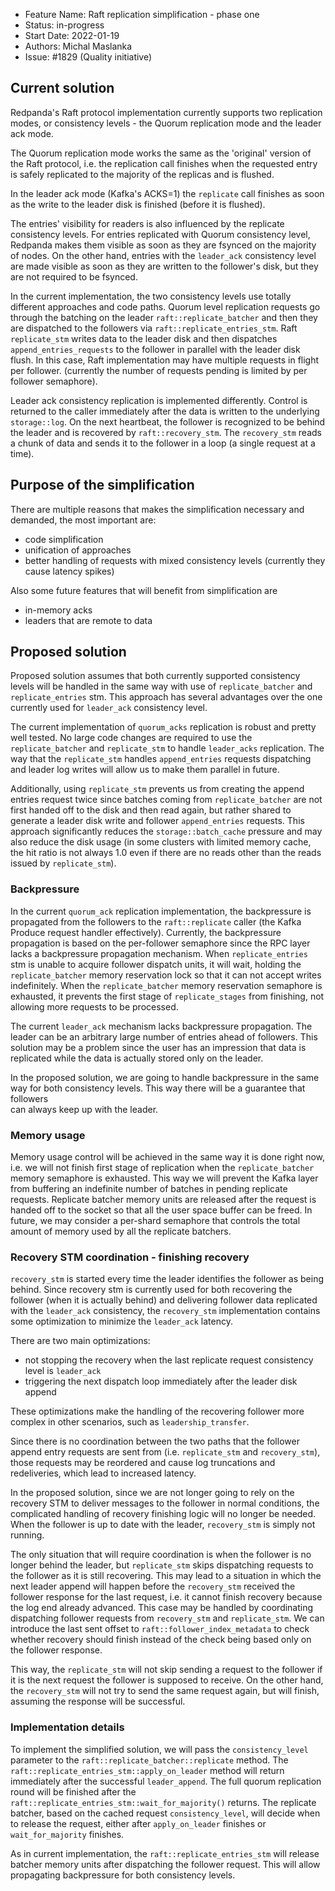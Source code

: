 - Feature Name: Raft replication simplification - phase one
- Status: in-progress
- Start Date: 2022-01-19
- Authors: Michal Maslanka
- Issue: #1829 (Quality initiative)

## Current solution

Redpanda's Raft protocol implementation currently supports two replication 
modes, or consistency levels - the Quorum replication mode and the 
leader ack mode.

The Quorum replication mode works the same as the 'original' 
version of the Raft protocol, i.e. the replication call finishes when the requested entry 
is safely replicated to the majority of the replicas and is flushed. 

In the leader ack mode (Kafka's ACKS=1) the `replicate` call finishes as soon as the write 
to the leader disk is finished (before it is flushed). 

The entries' visibility for  readers is also influenced by 
the replicate consistency levels. 
For entries replicated with Quorum consistency level, Redpanda makes them visible as soon as 
they are fsynced on the majority of nodes. On the other hand, entries with the 
`leader_ack` consistency level are made visible as soon as they 
are written to the follower's disk, but they are not required to be fsynced.

In the current implementation, the two consistency levels
use totally different approaches and code paths. Quorum level replication 
requests go through the batching on the leader `raft::replicate_batcher`
and then they are dispatched to the followers via `raft::replicate_entries_stm`. 
Raft `replicate_stm` writes data to the leader disk and then dispatches 
`append_entries_requests` to the follower in parallel with the leader disk flush.
In this case, Raft implementation may have multiple requests in flight per follower. 
(currently the number of requests pending is limited by per follower semaphore). 

Leader ack consistency replication is implemented differently. 
Control is returned to the caller immediately after the data is written 
to the underlying `storage::log`. On the next heartbeat, the follower 
is recognized to be behind the leader and is recovered by `raft::recovery_stm`. 
The `recovery_stm` reads a chunk of data and sends it to the follower 
in a loop (a single request at a time).

## Purpose of the simplification

There are multiple reasons that makes the simplification necessary and demanded, 
the most important are:

- code simplification
- unification of approaches
- better handling of requests with mixed consistency levels (currently they cause latency spikes)

Also some future features that will benefit from simplification are

- in-memory acks
- leaders that are remote to data 


## Proposed solution

Proposed solution assumes that both currently supported consistency levels will 
be handled in the same way with use of `replicate_batcher` and `replicate_entries` stm. 
This approach has several advantages over the one currently 
used for `leader_ack` consistency level. 

The current implementation of `quorum_acks` replication is robust and pretty 
well tested. No large code changes are required to use the 
`replicate_batcher` and `replicate_stm` to handle `leader_acks` replication. 
The way that the `replicate_stm` handles `append_entries` requests dispatching 
and leader log writes will allow us to make them parallel in future. 

Additionally, using `replicate_stm` prevents us from creating the 
append entries request twice since batches coming from `replicate_batcher` 
are not first handed off to the disk and then read again, but rather shared to 
generate a leader disk write and follower `append_entries` requests. 
This approach significantly reduces the `storage::batch_cache` pressure and may 
also reduce the disk usage (in some clusters with limited memory cache, the hit 
ratio is not always 1.0 even if there are no reads other than the reads issued by 
`replicate_stm`).

### Backpressure

In the current `quorum_ack` replication implementation, the backpressure is 
propagated from the followers to the `raft::replicate` caller 
(the Kafka Produce request handler effectively). Currently, the backpressure 
propagation is based on the per-follower semaphore since the RPC layer 
lacks a backpressure propagation mechanism. 
When `replicate_entries` stm is unable to acquire follower dispatch units, 
it will wait, holding the `replicate_batcher` memory reservation lock so that 
it can not accept writes indefinitely. When the `replicate_batcher` memory 
reservation semaphore is exhausted, it prevents the first stage of `replicate_stages` 
from finishing, not allowing more requests to be processed. 

The current `leader_ack` mechanism lacks backpressure propagation. 
The leader can be an arbitrary large number of entries ahead of followers. 
This solution may be a problem since the user has an impression that data is 
replicated while the data is actually stored only on the leader.

In the proposed solution, we are going to handle backpressure in the same way 
for both consistency levels. This way there will be a guarantee that followers  
can always keep up with the leader.


### Memory usage

Memory usage control will be achieved in the same way it is done right now, 
i.e. we will not finish first stage of replication when the `replicate_batcher` 
memory semaphore is exhausted. This way we will prevent the Kafka layer from 
buffering an indefinite number of batches in pending replicate requests. Replicate 
batcher memory units are released after the request is handed off to the 
socket so that all the user space buffer can be freed. 
In future, we may consider a per-shard semaphore that controls the total amount 
of memory used by all the replicate batchers.

### Recovery STM coordination - finishing recovery

`recovery_stm` is started every time the leader identifies the follower as 
being behind. Since recovery stm is currently used for both recovering the 
follower (when it is actually behind) and delivering follower data replicated 
with the `leader_ack` consistency, the `recovery_stm` implementation contains some 
optimization to minimize the `leader_ack` latency. 

There are two main optimizations:
- not stopping the recovery when the last replicate request consistency level is `leader_ack`
- triggering the next dispatch loop immediately after the leader disk append

These optimizations make the handling of the recovering follower more complex in 
other scenarios, such as `leadership_transfer`.

Since there is no coordination between the two paths that the follower append 
entry requests are sent from (i.e. `replicate_stm` and `recovery_stm`), those 
requests may be reordered and cause log truncations and redeliveries, which lead 
to increased latency.

In the proposed solution, since we are not longer going to rely on the 
recovery STM to deliver messages to the follower in normal conditions, the complicated
handling of recovery finishing logic will no longer be needed. 
When the follower is up to date with the leader, `recovery_stm` is simply not running.

The only situation that will require coordination is when the follower 
is no longer behind the leader, but `replicate_stm` skips dispatching requests 
to the follower as it is still recovering. This may lead to a situation in 
which the next leader append will happen before the `recovery_stm` received the follower 
response for the last request, i.e. it cannot finish recovery because the log end already 
advanced. This case may be handled by coordinating dispatching follower 
requests from `recovery_stm` and `replicate_stm`. 
We can introduce the last sent offset to 
`raft::follower_index_metadata` to check whether recovery should finish 
instead of the check being based only on the follower response.

This way, the `replicate_stm` will not skip sending a request to the follower if 
it is the next request the follower is supposed to receive. On the other hand, the 
`recovery_stm` will not try to send the same request again, but will finish, 
assuming the response will be successful.

### Implementation details

To implement the simplified solution, we will pass the `consistency_level` 
parameter to the `raft::replicate_batcher::replicate` method. 
The `raft::replicate_entries_stm::apply_on_leader` method will return immediately after 
the successful `leader_append`. The full quorum replication round will be finished 
after the `raft::replicate_entries_stm::wait_for_majority()` returns. 
The replicate batcher, based on the cached request `consistency_level`, will decide when 
to release the request, either after `apply_on_leader` finishes or 
`wait_for_majority` finishes.

As in current implementation, the `raft::replicate_entries_stm` will
release batcher memory units after dispatching the follower request. 
This will allow propagating backpressure for both consistency levels.
